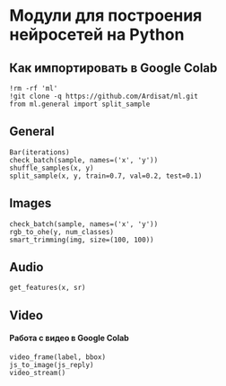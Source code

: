 # Модули для построения нейросетей на Python 


## Как импортировать в Google Colab

    !rm -rf 'ml'   
    !git clone -q https://github.com/Ardisat/ml.git   
    from ml.general import split_sample   


## General

`Bar(iterations)`   
`check_batch(sample, names=('x', 'y'))`   
`shuffle_samples(x, y)`   
`split_sample(x, y, train=0.7, val=0.2, test=0.1)`   


## Images

`check_batch(sample, names=('x', 'y'))`   
`rgb_to_ohe(y, num_classes)`   
`smart_trimming(img, size=(100, 100))`   


## Audio

`get_features(x, sr)`   


## Video

#### Работа с видео в Google Colab
`video_frame(label, bbox)`   
`js_to_image(js_reply)`   
`video_stream()`   